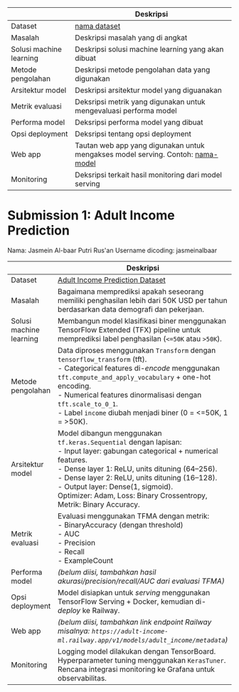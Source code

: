 

| | Deskripsi |
| ----------- | ----------- |
| Dataset | [nama dataset](https://www.kaggle.com/) |
| Masalah | Deskripsi masalah yang di angkat |
| Solusi machine learning | Deskripsi solusi machine learning yang akan dibuat |
| Metode pengolahan | Deskripsi metode pengolahan data yang digunakan |
| Arsitektur model | Deskripsi arsitektur model yang diguanakan |
| Metrik evaluasi | Deksripsi metrik yang digunakan untuk mengevaluasi performa model |
| Performa model | Deksripsi performa model yang dibuat |
| Opsi deployment | Deksripsi tentang opsi deployment |
| Web app | Tautan web app yang digunakan untuk mengakses model serving. Contoh: [nama-model](https://model-resiko-kredit.herokuapp.com/v1/models/model-resiko-kredit/metadata)|
| Monitoring | Deksripsi terkait hasil monitoring dari model serving |

# Submission 1: Adult Income Prediction

Nama:  Jasmein Al-baar Putri Rus'an
Username dicoding: jasmeinalbaar  

| | Deskripsi |
| ----------- | ----------- |
| Dataset | [Adult Income Prediction Dataset](https://www.kaggle.com/datasets/mosapabdelghany/adult-income-prediction-dataset) |
| Masalah | Bagaimana memprediksi apakah seseorang memiliki penghasilan lebih dari 50K USD per tahun berdasarkan data demografi dan pekerjaan. |
| Solusi machine learning | Membangun model klasifikasi biner menggunakan TensorFlow Extended (TFX) pipeline untuk memprediksi label penghasilan (`<=50K` atau `>50K`). |
| Metode pengolahan | Data diproses menggunakan `Transform` dengan `tensorflow_transform` (tft). <br> - Categorical features di-*encode* menggunakan `tft.compute_and_apply_vocabulary` + one-hot encoding. <br> - Numerical features dinormalisasi dengan `tft.scale_to_0_1`. <br> - Label `income` diubah menjadi biner (0 = <=50K, 1 = >50K). |
| Arsitektur model | Model dibangun menggunakan `tf.keras.Sequential` dengan lapisan: <br> - Input layer: gabungan categorical + numerical features. <br> - Dense layer 1: ReLU, units dituning (64–256). <br> - Dense layer 2: ReLU, units dituning (16–128). <br> - Output layer: Dense(1, sigmoid). <br> Optimizer: Adam, Loss: Binary Crossentropy, Metrik: Binary Accuracy. |
| Metrik evaluasi | Evaluasi menggunakan TFMA dengan metrik: <br> - BinaryAccuracy (dengan threshold) <br> - AUC <br> - Precision <br> - Recall <br> - ExampleCount |
| Performa model | *(belum diisi, tambahkan hasil akurasi/precision/recall/AUC dari evaluasi TFMA)* |
| Opsi deployment | Model disiapkan untuk *serving* menggunakan TensorFlow Serving + Docker, kemudian di-*deploy* ke Railway. |
| Web app | *(belum diisi, tambahkan link endpoint Railway misalnya: `https://adult-income-ml.railway.app/v1/models/adult_income/metadata`)* |
| Monitoring | Logging model dilakukan dengan TensorBoard. <br> Hyperparameter tuning menggunakan `KerasTuner`. <br> Rencana integrasi monitoring ke Grafana untuk observabilitas. |

